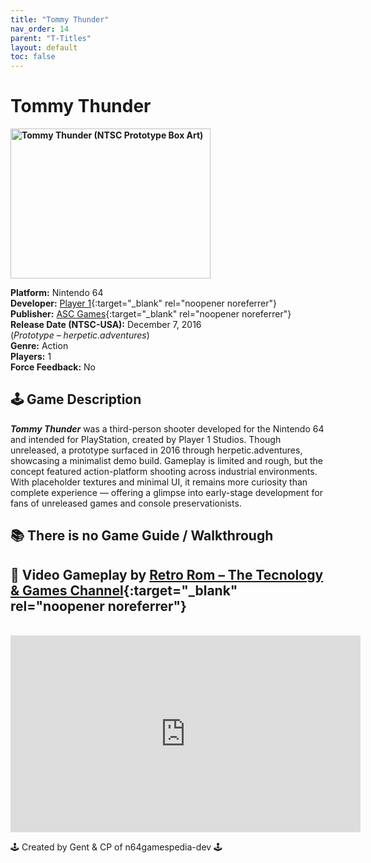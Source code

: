```yaml
---
title: "Tommy Thunder"
nav_order: 14
parent: "T-Titles"
layout: default
toc: false
---
```


# Tommy Thunder

<b>
<img src="https://images.launchbox-app.com//7d914e29-63f2-4e1b-86bc-077d9579f380.png" alt="Tommy Thunder (NTSC Prototype Box Art)" width="320" height="240" />
</b>

**Platform:** Nintendo 64  
**Developer:** [Player 1](https://www.mobygames.com/company/player-1){:target="_blank" rel="noopener noreferrer"}  
**Publisher:** [ASC Games](https://en.wikipedia.org/wiki/ASC_Games){:target="_blank" rel="noopener noreferrer"}  
**Release Date (NTSC-USA):** December 7, 2016  
(*Prototype – herpetic.adventures*)  
**Genre:** Action  
**Players:** 1  
**Force Feedback:** No  

## 🕹️ Game Description
<em><strong>Tommy Thunder</strong></em> was a third-person shooter developed for the Nintendo 64 and intended for PlayStation, created by Player 1 Studios. Though unreleased, a prototype surfaced in 2016 through herpetic.adventures, showcasing a minimalist demo build. Gameplay is limited and rough, but the concept featured action-platform shooting across industrial environments. With placeholder textures and minimal UI, it remains more curiosity than complete experience — offering a glimpse into early-stage development for fans of unreleased games and console preservationists.

## 📚 There is no Game Guide / Walkthrough

## 🎥 Video Gameplay by [Retro Rom – The Tecnology & Games Channel](https://www.youtube.com/@retrorom-thetecnologygames2441){:target="_blank" rel="noopener noreferrer"}  
<br />  
<iframe width="560" height="315" src="https://www.youtube.com/embed/_QbuP-fbwYw?start=6" title="Tommy Thunder Prototype Gameplay – N64" frameborder="0" allowfullscreen></iframe>

🕹️ Created by Gent & CP of n64gamespedia-dev 🕹️

<!-- Vault Format: n64gamespedia-dev -->
<!-- Protocol Source: _vault-specs/format-protocol.md -->
